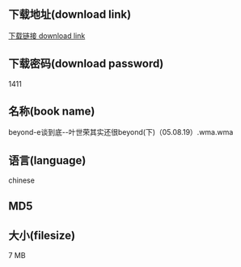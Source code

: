 ## 下载地址(download link)
[下载链接 download link](https://voluble-croquembouche-d321dc.netlify.app/?s=beyond-e%E8%B0%88%E5%88%B0%E5%BA%95--%E5%8F%B6%E4%B8%96%E8%8D%A3%E5%85%B6%E5%AE%9E%E8%BF%98%E5%BE%88beyond%28%E4%B8%8B%29%EF%BC%8805.08.19%EF%BC%89.wma)

## 下载密码(download password)
1411

## 名称(book name)
beyond-e谈到底--叶世荣其实还很beyond(下)（05.08.19）.wma.wma

## 语言(language)
chinese

## MD5


## 大小(filesize)
7 MB
